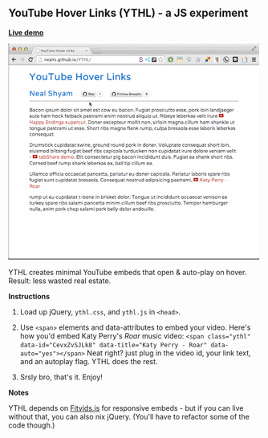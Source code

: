 ## YouTube Hover Links (YTHL) - a JS experiment

**[Live demo](http://nealrs.github.io/YTHL)**

[![Demo Video](YTHL.gif)](http://youtu.be/KUkOXyYvwTg)

YTHL creates minimal YouTube embeds that open & auto-play on hover. Result: less wasted real estate.

**Instructions**

1. Load up jQuery, `ythl.css`, and  `ythl.js` in `<head>`.

2. Use `<span>` elements and data-attributes to embed your video. Here's how you'd embed Katy Perry's _Roar_ music video: `<span class="ythl" data-id="CevxZvSJLk8" data-title="Katy Perry - Roar" data-auto="yes"></span>` Neat right? just plug in the video id, your link text, and an autoplay flag. YTHL does the rest.

3. Srsly bro, that's it. Enjoy!

**Notes**

YTHL depends on  [Fitvids.js](https://github.com/davatron5000/FitVids.js) for responsive embeds - but if you can live without that, you can also nix jQuery. (You'll have to refactor some of the code though.)
